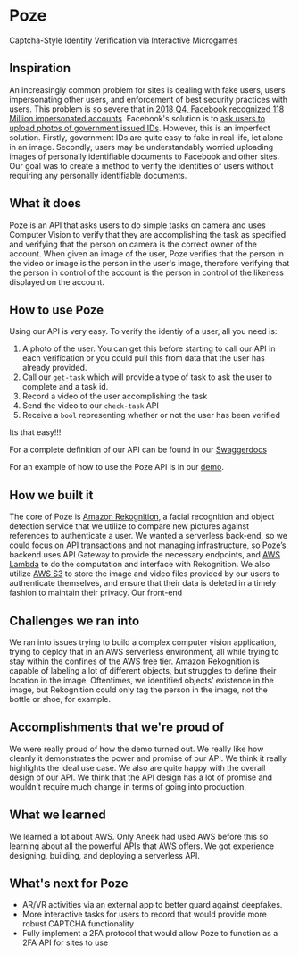 # Poze
Captcha-Style Identity Verification via Interactive Microgames

## Inspiration
An increasingly common problem for sites is dealing with fake users, users impersonating other users, and enforcement of best security practices with users. This problem is so severe that in [2018 Q4, Facebook recognized 118 Million impersonated accounts](https://www.nytimes.com/2019/01/30/technology/facebook-fake-accounts.html). Facebook's solution is to [ask users to upload photos of government issued IDs](https://kmph.com/news/local/facebook-is-asking-people-to-submit-their-ids-to-prove-their-accounts-are-real). However, this is an imperfect solution. Firstly, government IDs are quite easy to fake in real life, let alone in an image. Secondly, users may be understandably worried uploading images of personally identifiable documents to Facebook and other sites. Our goal was to create a method to verify the identities of users without requiring any personally identifiable documents. 

## What it does
Poze is an API that asks users to do simple tasks on camera and uses Computer Vision to verify that they are accomplishing the task as specified and verifying that the person on camera is the correct owner of the account. When given an image of the user, Poze verifies that the person in the video or image is the person in the user's image, therefore verifying that the person in control of the account is the person in control of the likeness displayed on the account.

## How to use Poze

Using our API is very easy. To verify the identiy of a user, all you need is:

1. A photo of the user. You can get this before starting to call our API in each verification or you could pull this from data that the user has already provided.
2. Call our `get-task` which will provide a type of task to ask the user to complete and a task id.
3. Record a video of the user accomplishing the task
4. Send the video to our `check-task` API
5. Receive a `bool` representing whether or not the user has been verified

Its that easy!!!

For a complete definition of our API can be found in our [Swaggerdocs](abc.xyz)

For an example of how to use the Poze API is in our [demo](flask_demo_site3). 


## How we built it
The core of Poze is [Amazon Rekognition](https://aws.amazon.com/rekognition/), a facial recognition and object detection service that we utilize to compare new pictures against references to authenticate a user. We wanted a serverless back-end, so we could focus on API transactions and not managing infrastructure, so Poze’s backend uses API Gateway to provide the necessary endpoints, and [AWS Lambda](https://aws.amazon.com/lambda/) to do the computation and interface with Rekognition. We also utilize [AWS S3](https://aws.amazon.com/s3/) to store the image and video files provided by our users to authenticate themselves, and ensure that their data is deleted in a timely fashion to maintain their privacy.
Our front-end 

## Challenges we ran into
We ran into issues trying to build a complex computer vision application, trying to deploy that in an AWS serverless environment, all while trying to stay within the confines of the AWS free tier. 
Amazon Rekognition is capable of labeling a lot of different objects, but struggles to define their location in the image. Oftentimes, we identified objects’ existence in the image, but Rekognition could only tag the person in the image, not the bottle or shoe, for example.

## Accomplishments that we're proud of
We were really proud of how the demo turned out. We really like how cleanly it demonstrates the power and promise of our API. We think it really highlights the ideal use case.
We also are quite happy with the overall design of our API. We think that the API design has a lot of promise and wouldn’t require much change in terms of going into production. 

## What we learned
We learned a lot about AWS. Only Aneek had used AWS before this so learning about all the powerful APIs that AWS offers. We got experience designing, building, and deploying a serverless API.

## What's next for Poze
* AR/VR activities via an external app to better guard against deepfakes.
* More interactive tasks for users to record that would provide more robust CAPTCHA functionality
* Fully implement a 2FA protocol that would allow Poze to function as a 2FA API for sites to use
